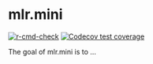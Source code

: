 
<!-- README.md is generated from README.Rmd. Please edit that file -->

# mlr.mini

<!-- badges: start -->

[![r-cmd-check](https://github.com/fstermann/mlr-mini/actions/workflows/R-CMD-check.yaml/badge.svg)](https://github.com/maximilian-muecke/plusign/actions/workflows/r-cmd-check.yml)
[![Codecov test
coverage](https://codecov.io/gh/fstermann/mlr-mini/branch/main/graph/badge.svg)](https://app.codecov.io/gh/maximilian-muecke/plusign?branch=main)
<!-- badges: end -->

The goal of mlr.mini is to …
